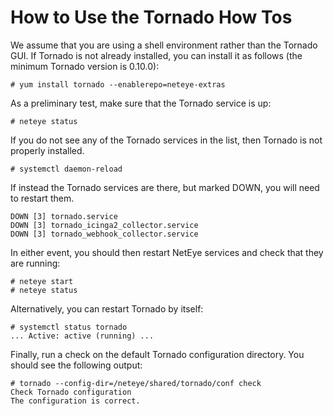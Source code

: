 # <a id="tornado-howto-overview"></a> How to Use the Tornado How Tos

We assume that you are using a shell environment rather than the Tornado GUI.  If Tornado
is not already installed, you can install it as follows (the minimum Tornado version is 0.10.0):
```
# yum install tornado --enablerepo=neteye-extras
```

As a preliminary test, make sure that the Tornado service is up:
```
# neteye status
```

If you do not see any of the Tornado services in the list, then Tornado is not properly installed.
```
# systemctl daemon-reload
```

If instead the Tornado services are there, but marked DOWN, you will need to restart them.
```
DOWN [3] tornado.service
DOWN [3] tornado_icinga2_collector.service
DOWN [3] tornado_webhook_collector.service
```

In either event, you should then restart NetEye services and check that they are running:
```
# neteye start
# neteye status
```

Alternatively, you can restart Tornado by itself:
```
# systemctl status tornado
... Active: active (running) ...
```

Finally, run a check on the default Tornado configuration directory.  You should see the
following output:
```
# tornado --config-dir=/neteye/shared/tornado/conf check
Check Tornado configuration
The configuration is correct.
```
